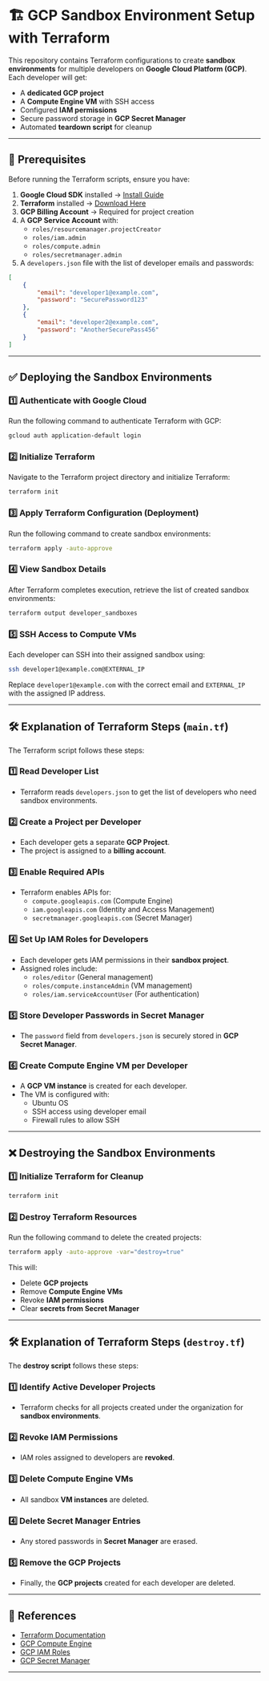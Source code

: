 # 🏗️ GCP Sandbox Environment Setup with Terraform

This repository contains Terraform configurations to create **sandbox environments** for multiple developers on **Google Cloud Platform (GCP)**. Each developer will get:
- A **dedicated GCP project**
- A **Compute Engine VM** with SSH access
- Configured **IAM permissions**
- Secure password storage in **GCP Secret Manager**
- Automated **teardown script** for cleanup

---

## 🚀 Prerequisites

Before running the Terraform scripts, ensure you have:

1. **Google Cloud SDK** installed → [Install Guide](https://cloud.google.com/sdk/docs/install)
2. **Terraform** installed → [Download Here](https://developer.hashicorp.com/terraform/downloads)
3. **GCP Billing Account** → Required for project creation
4. A **GCP Service Account** with:
   - `roles/resourcemanager.projectCreator`
   - `roles/iam.admin`
   - `roles/compute.admin`
   - `roles/secretmanager.admin`
5. A `developers.json` file with the list of developer emails and passwords:

```json
[
    {
        "email": "developer1@example.com",
        "password": "SecurePassword123"
    },
    {
        "email": "developer2@example.com",
        "password": "AnotherSecurePass456"
    }
]
```

---

## ✅ Deploying the Sandbox Environments

### 1️⃣ Authenticate with Google Cloud

Run the following command to authenticate Terraform with GCP:

```sh
gcloud auth application-default login
```

### 2️⃣ Initialize Terraform

Navigate to the Terraform project directory and initialize Terraform:

```sh
terraform init
```

### 3️⃣ Apply Terraform Configuration (Deployment)

Run the following command to create sandbox environments:

```sh
terraform apply -auto-approve
```

### 4️⃣ View Sandbox Details

After Terraform completes execution, retrieve the list of created sandbox environments:

```sh
terraform output developer_sandboxes
```

### 5️⃣ SSH Access to Compute VMs

Each developer can SSH into their assigned sandbox using:

```sh
ssh developer1@example.com@EXTERNAL_IP
```

Replace `developer1@example.com` with the correct email and `EXTERNAL_IP` with the assigned IP address.

---

## 🛠️ Explanation of Terraform Steps (`main.tf`)

The Terraform script follows these steps:

### 1️⃣ **Read Developer List**
- Terraform reads `developers.json` to get the list of developers who need sandbox environments.

### 2️⃣ **Create a Project per Developer**
- Each developer gets a separate **GCP Project**.
- The project is assigned to a **billing account**.

### 3️⃣ **Enable Required APIs**
- Terraform enables APIs for:
  - `compute.googleapis.com` (Compute Engine)
  - `iam.googleapis.com` (Identity and Access Management)
  - `secretmanager.googleapis.com` (Secret Manager)

### 4️⃣ **Set Up IAM Roles for Developers**
- Each developer gets IAM permissions in their **sandbox project**.
- Assigned roles include:
  - `roles/editor` (General management)
  - `roles/compute.instanceAdmin` (VM management)
  - `roles/iam.serviceAccountUser` (For authentication)

### 5️⃣ **Store Developer Passwords in Secret Manager**
- The `password` field from `developers.json` is securely stored in **GCP Secret Manager**.

### 6️⃣ **Create Compute Engine VM per Developer**
- A **GCP VM instance** is created for each developer.
- The VM is configured with:
  - Ubuntu OS
  - SSH access using developer email
  - Firewall rules to allow SSH

---

## ❌ Destroying the Sandbox Environments

### 1️⃣ Initialize Terraform for Cleanup

```sh
terraform init
```

### 2️⃣ Destroy Terraform Resources

Run the following command to delete the created projects:

```sh
terraform apply -auto-approve -var="destroy=true"
```

This will:
- Delete **GCP projects**
- Remove **Compute Engine VMs**
- Revoke **IAM permissions**
- Clear **secrets from Secret Manager**

---

## 🛠️ Explanation of Terraform Steps (`destroy.tf`)

The **destroy script** follows these steps:

### 1️⃣ **Identify Active Developer Projects**
- Terraform checks for all projects created under the organization for **sandbox environments**.

### 2️⃣ **Revoke IAM Permissions**
- IAM roles assigned to developers are **revoked**.

### 3️⃣ **Delete Compute Engine VMs**
- All sandbox **VM instances** are deleted.

### 4️⃣ **Delete Secret Manager Entries**
- Any stored passwords in **Secret Manager** are erased.

### 5️⃣ **Remove the GCP Projects**
- Finally, the **GCP projects** created for each developer are deleted.

---

## 📘 References

- [Terraform Documentation](https://developer.hashicorp.com/terraform/docs)
- [GCP Compute Engine](https://cloud.google.com/compute)
- [GCP IAM Roles](https://cloud.google.com/iam/docs/roles-overview)
- [GCP Secret Manager](https://cloud.google.com/secret-manager)

---
